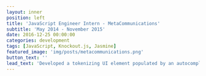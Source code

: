 ```yaml
---
layout: inner
position: left
title: 'JavaScript Engineer Intern - MetaCommunications'
subtitle: 'May 2014 - November 2015'
date: 2016-12-25 00:00:00
categories: development
tags: [JavaScript, Knockout.js, Jasmine]
featured_image: 'img/posts/metacommunications.png'
button_text: ''
lead_text: 'Developed a tokenizing UI element populated by an autocomplete list with arrow-key and mouse navigation'
---
```


